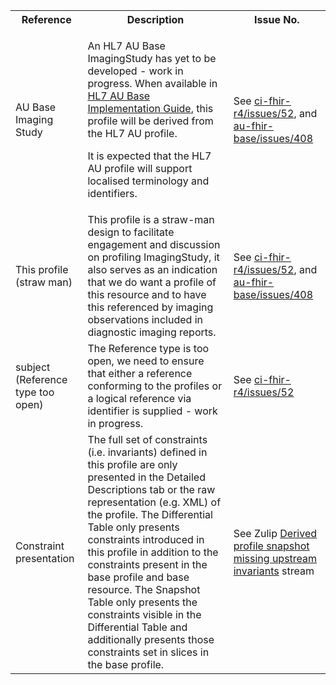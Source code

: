 <table class="list" width="100%">
<tbody>
  <tr>
    <th>Reference</th>
    <th>Description</th>
    <th>Issue No.</th>
  </tr>
  <tr>
      <td>AU Base Imaging Study</td>
      <td><p>An HL7 AU Base ImagingStudy has yet to be developed - work in progress. When available in <a href="http://build.fhir.org/ig/hl7au/au-fhir-base/index.html">HL7 AU Base Implementation Guide</a>, this profile will be derived from the HL7 AU profile.</p>
      <p>It is expected that the HL7 AU profile will support localised terminology and identifiers.</p></td>
      <td>See <a href="https://github.com/AuDigitalHealth/ci-fhir-r4/issues/52">ci-fhir-r4/issues/52</a>, and <a href="https://github.com/hl7au/au-fhir-base/issues/408">au-fhir-base/issues/408</a></td>
  </tr>
  <tr>
      <td>This profile (straw man)</td>
      <td>This profile is a straw-man design to facilitate engagement and discussion on profiling ImagingStudy, it also serves as an indication that we do want a profile of this resource and to have this referenced by imaging observations included in diagnostic imaging reports.</td>
      <td>See <a href="https://github.com/AuDigitalHealth/ci-fhir-r4/issues/52">ci-fhir-r4/issues/52</a>, and <a href="https://github.com/hl7au/au-fhir-base/issues/408">au-fhir-base/issues/408</a></td>
  </tr>
  <tr>
      <td>subject (Reference type too open)</td>
      <td>The Reference type is too open, we need to ensure that either a reference conforming to the profiles or a logical reference via identifier is supplied - work in progress.</td>
      <td>See <a href="https://github.com/AuDigitalHealth/ci-fhir-r4/issues/52">ci-fhir-r4/issues/52</a></td>
  </tr>
  <tr>
      <td>Constraint presentation</td>
      <td>The full set of constraints (i.e. invariants) defined in this profile are only presented in the Detailed Descriptions tab or the raw representation (e.g. XML) of the profile. The Differential Table only presents constraints introduced in this profile in addition to the constraints present in the base profile and base resource. The Snapshot Table only presents the constraints visible in the Differential Table and additionally presents those constraints set in slices in the base profile.</td>
      <td>See Zulip <a href="https://chat.fhir.org/#narrow/stream/179252-IG-creation/topic/Derived.20profile.20snapshot.20missing.20upstream.20invariants">Derived profile snapshot missing upstream invariants</a> stream</td>
  </tr>
 </tbody>
</table>
